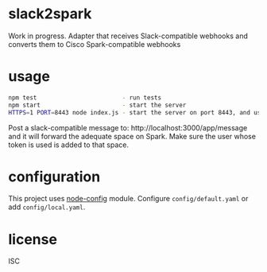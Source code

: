 # slack2spark

Work in progress. Adapter that receives Slack-compatible webhooks and converts
them to Cisco Spark-compatible webhooks

# usage

```bash
npm test                        - run tests
npm start                       - start the server
HTTPS=1 PORT=8443 node index.js - start the server on port 8443, and use HTTPS
```

Post a slack-compatible message to: http://localhost:3000/app/message and it
will forward the adequate space on Spark. Make sure the user whose token is
used is added to that space.

# configuration

This project uses [node-config](https://github.com/lorenwest/node-config)
module. Configure `config/default.yaml` or add `config/local.yaml`. 

# license

ISC
